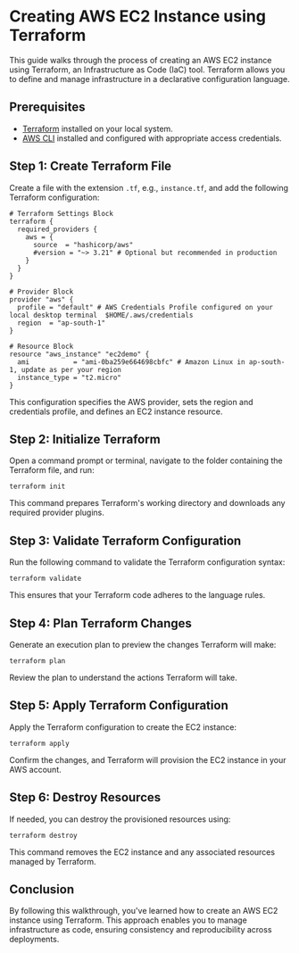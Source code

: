 # Creating AWS EC2 Instance using Terraform

This guide walks through the process of creating an AWS EC2 instance using Terraform, an Infrastructure as Code (IaC) tool. Terraform allows you to define and manage infrastructure in a declarative configuration language.

## Prerequisites

- [Terraform](https://www.terraform.io/downloads.html) installed on your local system.
- [AWS CLI](https://aws.amazon.com/cli/) installed and configured with appropriate access credentials.

## Step 1: Create Terraform File

Create a file with the extension `.tf`, e.g., `instance.tf`, and add the following Terraform configuration:

```hcl
# Terraform Settings Block
terraform {
  required_providers {
    aws = {
      source  = "hashicorp/aws"
      #version = "~> 3.21" # Optional but recommended in production
    }
  }
}

# Provider Block
provider "aws" {
  profile = "default" # AWS Credentials Profile configured on your local desktop terminal  $HOME/.aws/credentials
  region  = "ap-south-1"
}

# Resource Block
resource "aws_instance" "ec2demo" {
  ami           = "ami-0ba259e664698cbfc" # Amazon Linux in ap-south-1, update as per your region
  instance_type = "t2.micro"
}
```
This configuration specifies the AWS provider, sets the region and credentials profile, and defines an EC2 instance resource.

## Step 2: Initialize Terraform
Open a command prompt or terminal, navigate to the folder containing the Terraform file, and run:

```
terraform init
```
This command prepares Terraform's working directory and downloads any required provider plugins.

## Step 3: Validate Terraform Configuration
Run the following command to validate the Terraform configuration syntax:

```
terraform validate
```
This ensures that your Terraform code adheres to the language rules.

## Step 4: Plan Terraform Changes
Generate an execution plan to preview the changes Terraform will make:

```
terraform plan
```
Review the plan to understand the actions Terraform will take.

## Step 5: Apply Terraform Configuration
Apply the Terraform configuration to create the EC2 instance:

```
terraform apply
```
Confirm the changes, and Terraform will provision the EC2 instance in your AWS account.

## Step 6: Destroy Resources
If needed, you can destroy the provisioned resources using:

```
terraform destroy
```
This command removes the EC2 instance and any associated resources managed by Terraform.

## Conclusion
By following this walkthrough, you've learned how to create an AWS EC2 instance using Terraform. This approach enables you to manage infrastructure as code, ensuring consistency and reproducibility across deployments.
